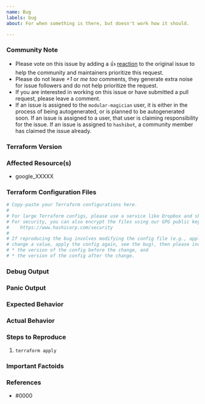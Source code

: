 ```yaml
---
name: Bug
labels: bug
about: For when something is there, but doesn't work how it should.

---
```


<!--- Please keep this note for the community --->

### Community Note

* Please vote on this issue by adding a 👍 [reaction](https://blog.github.com/2016-03-10-add-reactions-to-pull-requests-issues-and-comments/) to the original issue to help the community and maintainers prioritize this request.
* Please do not leave _+1_ or _me too_ comments, they generate extra noise for issue followers and do not help prioritize the request.
* If you are interested in working on this issue or have submitted a pull request, please leave a comment.
* If an issue is assigned to the `modular-magician` user, it is either in the process of being autogenerated, or is planned to be autogenerated soon. If an issue is assigned to a user, that user is claiming responsibility for the issue. If an issue is assigned to `hashibot`, a community member has claimed the issue already.

<!--- Thank you for keeping this note for the community --->

### Terraform Version

<!--- Please run `terraform -v` to show the Terraform core version and provider version(s). If you are not running the latest version of Terraform or the provider, please upgrade because your issue may have already been fixed. [Terraform documentation on provider versioning](https://www.terraform.io/docs/configuration/providers.html#provider-versions). --->

### Affected Resource(s)

<!--- Please list the affected resources and data sources. --->

* google_XXXXX

### Terraform Configuration Files

<!--- Information about code formatting: https://help.github.com/articles/basic-writing-and-formatting-syntax/#quoting-code --->

```tf
# Copy-paste your Terraform configurations here.
#
# For large Terraform configs, please use a service like Dropbox and share a link to the ZIP file.
# For security, you can also encrypt the files using our GPG public key:
#    https://www.hashicorp.com/security
#
# If reproducing the bug involves modifying the config file (e.g., apply a config,
# change a value, apply the config again, see the bug), then please include both:
# * the version of the config before the change, and
# * the version of the config after the change.
```

### Debug Output

<!---
Please provide a link to a GitHub Gist containing the complete debug output. Please do NOT paste the debug output in the issue; just paste a link to the Gist.

To obtain the debug output, run `terraform apply` with the environment variable `TF_LOG=DEBUG`. See the [Terraform documentation on debugging](https://www.terraform.io/docs/internals/debugging.html) for more information.
--->

### Panic Output

<!--- If Terraform produced a panic, please provide a link to a GitHub Gist containing the output of the `crash.log`. --->

### Expected Behavior

<!--- What should have happened? --->

### Actual Behavior

<!--- What actually happened? --->

### Steps to Reproduce

<!--- Please list the steps required to reproduce the issue. --->

1. `terraform apply`

### Important Factoids

<!--- Are there anything atypical about your accounts that we should know? For example: authenticating as a user instead of a service account? --->

### References

<!---
Information about referencing Github Issues: https://help.github.com/articles/basic-writing-and-formatting-syntax/#referencing-issues-and-pull-requests

Are there any other GitHub issues (open or closed) or pull requests that should be linked here? Vendor documentation? For example:
--->

* #0000

<!---
Note Google Cloud customers who are working with a dedicated Technical Account Manager (TAM) and Customer Engineer (CE): to expedite the investigation and resolution of this issue, please request your TAM/CE to open an internal bug for Terraform team at Google.
--->
